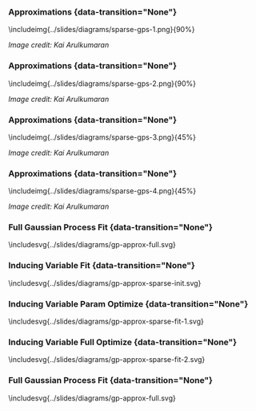 ### Approximations {data-transition="None"}

\includeimg{../slides/diagrams/sparse-gps-1.png}{90%}

*Image credit: Kai Arulkumaran*

### Approximations {data-transition="None"}

\includeimg{../slides/diagrams/sparse-gps-2.png}{90%}

*Image credit: Kai Arulkumaran*

### Approximations {data-transition="None"}

\includeimg{../slides/diagrams/sparse-gps-3.png}{45%}

*Image credit: Kai Arulkumaran*

### Approximations {data-transition="None"}

\includeimg{../slides/diagrams/sparse-gps-4.png}{45%}

*Image credit: Kai Arulkumaran*

### Full Gaussian Process Fit {data-transition="None"}

\includesvg{../slides/diagrams/gp-approx-full.svg}

### Inducing Variable Fit {data-transition="None"}

\includesvg{../slides/diagrams/gp-approx-sparse-init.svg}

### Inducing Variable Param Optimize {data-transition="None"}

\includesvg{../slides/diagrams/gp-approx-sparse-fit-1.svg}

### Inducing Variable Full Optimize {data-transition="None"}

\includesvg{../slides/diagrams/gp-approx-sparse-fit-2.svg}

### Full Gaussian Process Fit {data-transition="None"}

\includesvg{../slides/diagrams/gp-approx-full.svg}
